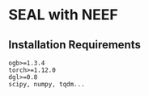 # SEAL with NEEF

## Installation Requirements

```
ogb>=1.3.4
torch>=1.12.0
dgl>=0.8
scipy, numpy, tqdm...
```
